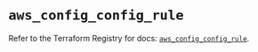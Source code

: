 # `aws_config_config_rule`

Refer to the Terraform Registry for docs: [`aws_config_config_rule`](https://registry.terraform.io/providers/hashicorp/aws/5.35.0/docs/resources/config_config_rule).

